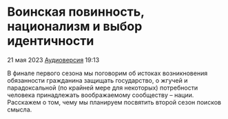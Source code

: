 # Воинская повинность, национализм и выбор идентичности

21 мая 2023 [Аудиоверсия](https://paradoks-pinkera-pilotnyy-vypusk.simplecast.com/episodes/final) 19:13

В финале первого сезона мы поговорим об истоках возникновения обязанности гражданина защищать государство, о жгучей и парадоксальной (по крайней мере для некоторых) потребности человека принадлежать воображаемому сообществу – нации.
Расскажем о том, чему мы планируем посвятить второй сезон поисков смысла.
